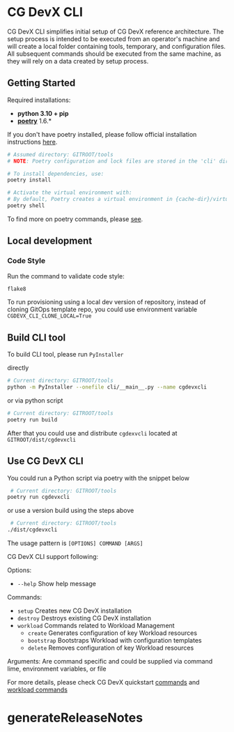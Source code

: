 # CG DevX CLI

CG DevX CLI simplifies initial setup of CG DevX reference architecture.
The setup process is intended to be executed from an operator's machine and will create a local folder containing tools,
temporary, and configuration files.
All subsequent commands should be executed from the same machine, as they will rely on a data created by setup process.

## Getting Started

Required installations:

- **python 3.10 + pip**
- **[poetry](https://python-poetry.org/)** 1.6.*

If you don't have poetry installed, please follow official installation
instructions [here](https://python-poetry.org/docs/#installation).

```bash
# Assumed directory: GITROOT/tools
# NOTE: Poetry configuration and lock files are stored in the 'cli' directory.

# To install dependencies, use:
poetry install

# Activate the virtual environment with:
# By default, Poetry creates a virtual environment in {cache-dir}/virtualenvs
poetry shell
```

To find more on poetry commands, please [see](https://python-poetry.org/docs/basic-usage/).

## Local development

### Code Style

Run the command to validate code style:

```bash
flake8
```

To run provisioning using a local dev version of repository, instead of cloning GitOps template repo, you could use
environment variable `CGDEVX_CLI_CLONE_LOCAL=True`

## Build CLI tool

To build CLI tool, please run `PyInstaller`

directly

```bash 
# Current directory: GITROOT/tools
python -m PyInstaller --onefile cli/__main__.py --name cgdevxcli
```

or via python script

```bash 
# Current directory: GITROOT/tools
poetry run build
```

After that you could use and distribute `cgdexvcli` located at `GITROOT/dist/cgdevxcli`

## Use CG DevX CLI

You could run a Python script via poetry with the snippet below

```bash
 # Current directory: GITROOT/tools
poetry run cgdevxcli
```

or use a version build using the steps above

```bash
 # Current directory: GITROOT/tools
./dist/cgdevxcli
```

The usage pattern is `[OPTIONS] COMMAND [ARGS]`

CG DevX CLI support following:

Options:

- `--help` Show help message

Commands:

- `setup` Creates new CG DevX installation
- `destroy` Destroys existing CG DevX installation
- `workload` Commands related to Workload Management
    - `create` Generates configuration of key Workload resources
    - `bootstrap` Bootstraps Workload with configuration templates
    - `delete` Removes configuration of key Workload resources

Arguments:
Are command specific and could be supplied via command lime, environment variables, or file

For more details,
please check CG DevX quickstart [commands](cli/commands/README.md)
and [workload commands](cli/commands/workload/README.md)

# generateReleaseNotes
